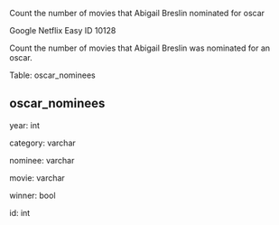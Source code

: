 Count the number of movies that Abigail Breslin nominated for oscar

Google Netflix Easy ID 10128

Count the number of movies that Abigail Breslin was nominated for an oscar.

Table: oscar_nominees

oscar_nominees
--------------

year: int

category: varchar

nominee: varchar

movie: varchar

winner: bool

id: int